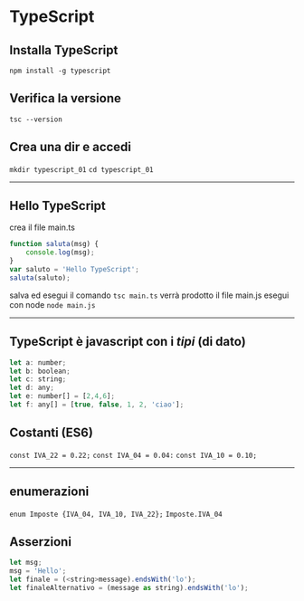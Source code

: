 # TypeScript


## Installa TypeScript
`npm install -g typescript`

## Verifica la versione
`tsc --version`

## Crea una dir e accedi
`mkdir typescript_01`
`cd typescript_01`

---

## Hello TypeScript

crea il file main.ts

```javascript
function saluta(msg) {
    console.log(msg);
}
var saluto = 'Hello TypeScript';
saluta(saluto);
```
salva ed esegui il comando
`tsc main.ts`
verrà prodotto il file main.js
esegui con node
`node main.js`

---


## TypeScript è javascript con i _tipi_ (di dato)
```javascript
let a: number;
let b: boolean;
let c: string;
let d: any;
let e: number[] = [2,4,6];
let f: any[] = [true, false, 1, 2, 'ciao'];
```

## Costanti (ES6)

`const IVA_22 = 0.22;`
`const IVA_04 = 0.04:`
`const IVA_10 = 0.10;`

---


## enumerazioni
`enum Imposte {IVA_04, IVA_10, IVA_22};`
`Imposte.IVA_04`

## Asserzioni
```javascript
let msg;
msg = 'Hello';
let finale = (<string>message).endsWith('lo');
let finaleAlternativo = (message as string).endsWith('lo');
```
